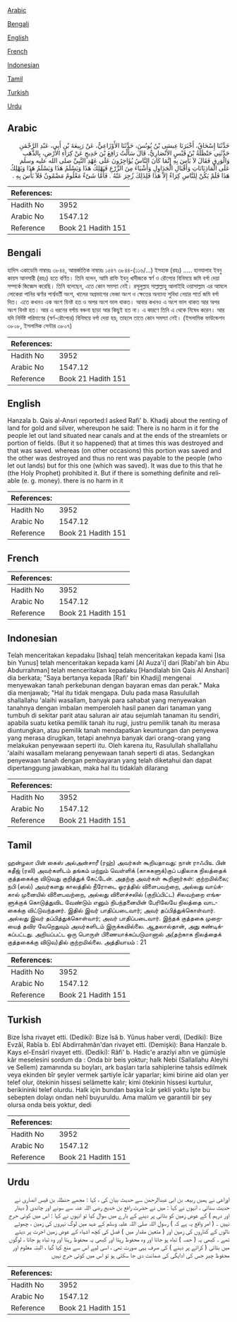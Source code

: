 [Arabic](#arabic)

[Bengali](#bengali)

[English](#english)

[French](#french)

[Indonesian](#indonesian)

[Tamil](#tamil)

[Turkish](#turkish)

[Urdu](#urdu)

## Arabic


<div dir="rtl" lang="ar" style={{fontSize:'larger',backgroundColor:'#f8f9fa',padding:20}}>
حَدَّثَنَا إِسْحَاقُ، أَخْبَرَنَا عِيسَى بْنُ يُونُسَ، حَدَّثَنَا الأَوْزَاعِيُّ، عَنْ رَبِيعَةَ بْنِ أَبِي، عَبْدِ الرَّحْمَنِ حَدَّثَنِي حَنْظَلَةُ بْنُ قَيْسٍ الأَنْصَارِيُّ، قَالَ سَأَلْتُ رَافِعَ بْنَ خَدِيجٍ عَنْ كِرَاءِ الأَرْضِ، بِالذَّهَبِ وَالْوَرِقِ فَقَالَ لاَ بَأْسَ بِهِ إِنَّمَا كَانَ النَّاسُ يُؤَاجِرُونَ عَلَى عَهْدِ النَّبِيِّ صلى الله عليه وسلم عَلَى الْمَاذِيَانَاتِ وَأَقْبَالِ الْجَدَاوِلِ وَأَشْيَاءَ مِنَ الزَّرْعِ فَيَهْلِكُ هَذَا وَيَسْلَمُ هَذَا وَيَسْلَمُ هَذَا وَيَهْلِكُ هَذَا فَلَمْ يَكُنْ لِلنَّاسِ كِرَاءٌ إِلاَّ هَذَا فَلِذَلِكَ زُجِرَ عَنْهُ ‏.‏ فَأَمَّا شَىْءٌ مَعْلُومٌ مَضْمُونٌ فَلاَ بَأْسَ بِهِ ‏.‏
</div>
<div style={{backgroundColor:'#f8f9fa',padding:20, marginBottom: 10}}><table> <thead> <tr> <th>References:</th> <th></th> </tr> </thead> <tbody><tr><td>Hadith No</td><td>3952</td></tr><tr><td>Arabic No</td><td>1547.12</td></tr><tr><td>Reference</td><td>Book 21 Hadith 151</td></tr></tbody></table></div>

## Bengali


<div dir="ltr" lang="bn" style={{fontSize:'larger',backgroundColor:'#f8f9fa',padding:20}}>
হাদিস একাডেমি নাম্বারঃ ৩৮৪৪, আন্তর্জাতিক নাম্বারঃ ১৫৪৭ ৩৮৪৪-(১১৬/...) ইসহাক (রহঃ) ..... হানযালাহ ইবনু কায়স আনসারী (রহঃ) হতে বর্ণিত। তিনি বলেন, আমি রাফি ইবনু খাদীজকে স্বর্ণ ও রৌপ্যের বিনিময়ে জমি বর্গা দেয়া সম্পর্কে জিজ্ঞেস করেছি। তিনি বলেছেন, এতে কোন সমস্যা নেই। রসূলুল্লাহ সাল্লাল্লাহু আলাইহি ওয়াসাল্লাম এর আমলে লোকেরা পানির ঝর্ণার পার্শ্ববর্তী অংশ, খালের অগ্রভাগের ভেজা অংশ ও ক্ষেতের অন্যান্য সুবিধা নেয়ার শর্তে জমি বর্গা দিত। এতে কখনও এক অংশ বিনষ্ট হত ও অপর অংশ ভাল থাকত। আবার কখনও এ অংশ ভাল থাকত আর অপর অংশ বিনষ্ট হত। আর এ ধরনের বর্গায় বঞ্চনা ছাড়া আর কিছুই হত না। এ কারণে তিনি এ থেকে নিষেধ করেন। আর যদি নির্দিষ্ট পরিমাণের (স্বর্ণ-রৌপ্যের) বিনিময়ে বর্গা দেয়া হয়, তাহলে তাতে কোন সমস্যা নেই। (ইসলামিক ফাউন্ডেশন ৩৮০৮, ইসলামিক সেন্টার ৩৮০৭)
</div>
<div style={{backgroundColor:'#f8f9fa',padding:20, marginBottom: 10}}><table> <thead> <tr> <th>References:</th> <th></th> </tr> </thead> <tbody><tr><td>Hadith No</td><td>3952</td></tr><tr><td>Arabic No</td><td>1547.12</td></tr><tr><td>Reference</td><td>Book 21 Hadith 151</td></tr></tbody></table></div>

## English


<div dir="ltr" lang="en" style={{fontSize:'larger',backgroundColor:'#f8f9fa',padding:20}}>
Hanzala b. Qais al-Ansri reported:I asked Rafi' b. Khadij about the renting of land for gold and silver, whereupon he said: There is no harm in it for the people let out land situated near canals and at the ends of the streamlets or portion of fields. (But it so happened) that at times this was destroyed and that was saved. whereas (on other occasions) this portion was saved and the other was destroyed and thus no rent was payable to the people (who let out lands) but for this one (which was saved). It was due to this that he (the Holy Prophet) prohibited it. But if there is something definite and reliable (e. g. money). there is no harm in it
</div>
<div style={{backgroundColor:'#f8f9fa',padding:20, marginBottom: 10}}><table> <thead> <tr> <th>References:</th> <th></th> </tr> </thead> <tbody><tr><td>Hadith No</td><td>3952</td></tr><tr><td>Arabic No</td><td>1547.12</td></tr><tr><td>Reference</td><td>Book 21 Hadith 151</td></tr></tbody></table></div>

## French


<div dir="ltr" lang="fr" style={{fontSize:'larger',backgroundColor:'#f8f9fa',padding:20}}>

</div>
<div style={{backgroundColor:'#f8f9fa',padding:20, marginBottom: 10}}><table> <thead> <tr> <th>References:</th> <th></th> </tr> </thead> <tbody><tr><td>Hadith No</td><td>3952</td></tr><tr><td>Arabic No</td><td>1547.12</td></tr><tr><td>Reference</td><td>Book 21 Hadith 151</td></tr></tbody></table></div>

## Indonesian


<div dir="ltr" lang="id" style={{fontSize:'larger',backgroundColor:'#f8f9fa',padding:20}}>
Telah menceritakan kepadaku [Ishaq] telah menceritakan kepada kami [Isa bin Yunus] telah menceritakan kepada kami [Al Auza'i] dari [Rabi'ah bin Abu Abdurrahman] telah menceritakan kepadaku [Handlalah bin Qais Al Anshari] dia berkata; "Saya bertanya kepada [Rafi' bin Khadij] mengenai menyewakan tanah perkebunan dengan bayaran emas dan perak." Maka dia menjawab; "Hal itu tidak mengapa. Dulu pada masa Rasulullah shallallahu 'alaihi wasallam, banyak para sahabat yang menyewakan tanahnya dengan imbalan memperoleh hasil panen dari tanaman yang tumbuh di sekitar parit atau saluran air atau sejumlah tanaman itu sendiri, apabila suatu ketika pemilik tanah itu rugi, justru pemilik tanah itu merasa diuntungkan, atau pemilik tanah mendapatkan keuntungan dan penyewa yang merasa dirugikan, tetapi anehnya banyak dari orang-orang yang melakukan penyewaan seperti itu. Oleh karena itu, Rasulullah shallallahu 'alaihi wasallam melarang penyewaan tanah seperti di atas. Sedangkan penyewaan tanah dengan pembayaran yang telah diketahui dan dapat dipertanggung jawabkan, maka hal itu tidaklah dilarang
</div>
<div style={{backgroundColor:'#f8f9fa',padding:20, marginBottom: 10}}><table> <thead> <tr> <th>References:</th> <th></th> </tr> </thead> <tbody><tr><td>Hadith No</td><td>3952</td></tr><tr><td>Arabic No</td><td>1547.12</td></tr><tr><td>Reference</td><td>Book 21 Hadith 151</td></tr></tbody></table></div>

## Tamil


<div dir="ltr" lang="ta" style={{fontSize:'larger',backgroundColor:'#f8f9fa',padding:20}}>
ஹன்ழலா பின் கைஸ் அல்அன்சாரீ (ரஹ்) அவர்கள் கூறியதாவது: நான் ராஃபிஉ பின் கதீஜ் (ரலி) அவர்களிடம் தங்கம் மற்றும் வெள்ளிக் (காசுகளுக்)குப் பதிலாக நிலத்தைக் குத்தகைக்கு விடுவது குறித்துக் கேட்டேன். அதற்கு அவர்கள் கூறினார்கள்: குற்றமில்லை; நபி (ஸல்) அவர்களது காலத்தில் நீரோடை ஓரத்தில் விளைபவற்றை, அல்லது வாய்க்கால் முனையில் விளைபவற்றை, அல்லது விளைச்சலில் (குறிப்பிட்ட) சிலவற்றை எங்களுக்குக் கொடுத்துவிட வேண்டும் எனும் நிபந்தனையின் பேரிலேயே நிலத்தை வாடகைக்கு விட்டுவந்தனர். இதில் இவர் பாதிப்படைவார்; அவர் தப்பித்துக்கொள்வார். அல்லது இவர் தப்பித்துக்கொள்வார்; அவர் பாதிப்படைவார். இந்தக் குத்தகை முறையைத் தவிர வேறெதுவும் அவர்களிடம் இருக்கவில்லை. ஆதலால்தான், அது கண்டிக்கப்பட்டது. அறியப்பட்ட ஒரு பொருள் பிணையாக்கப்படுமானால் அ(தற்காக நிலத்தைக் குத்தகைக்கு விடுவ)தில் குற்றமில்லை. அத்தியாயம் : 21
</div>
<div style={{backgroundColor:'#f8f9fa',padding:20, marginBottom: 10}}><table> <thead> <tr> <th>References:</th> <th></th> </tr> </thead> <tbody><tr><td>Hadith No</td><td>3952</td></tr><tr><td>Arabic No</td><td>1547.12</td></tr><tr><td>Reference</td><td>Book 21 Hadith 151</td></tr></tbody></table></div>

## Turkish


<div dir="ltr" lang="tr" style={{fontSize:'larger',backgroundColor:'#f8f9fa',padding:20}}>
Bize İsha rivayet etti. (Dediki): Bize îsâ b. Yûnus haber verdi, (Dediki): Bize Evzâî, Rabîa b. Ebî Abdirrahmân'dan rivayet etti. (Demişki): Bana Hanzale b. Kays el-Ensârî rivayet etti. (Dediki): Râfi' b. Hadic'e arazîyi altın ve gümüşle kâr meselesini sordum da : Onda bir beis yoktur; halk Nebi (Sallallahu Aleyhi ve Sellem) zamanında su boyları, ark başları tarla sahiplerine tahsis edilmek veya ekinden bîr şeyler vermek şartiyle îcâr yaparlar; kimi birine aid olan yer telef olur, ötekinin hissesi selâmette kalır; kimi ötekinin hissesi kurtulur, berikininki telef olurdu. Halk için bundan başka îcâr şekli yoktu îşte bu sebepten dolayı ondan nehî buyuruldu. Ama malûm ve garantili bir şey olursa onda beis yoktur, dedi
</div>
<div style={{backgroundColor:'#f8f9fa',padding:20, marginBottom: 10}}><table> <thead> <tr> <th>References:</th> <th></th> </tr> </thead> <tbody><tr><td>Hadith No</td><td>3952</td></tr><tr><td>Arabic No</td><td>1547.12</td></tr><tr><td>Reference</td><td>Book 21 Hadith 151</td></tr></tbody></table></div>

## Urdu


<div dir="rtl" lang="ur" style={{fontSize:'larger',backgroundColor:'#f8f9fa',padding:20}}>
اوزاعی نے ہمیں ربیعہ بن ابی عبدالرحمٰن سے حدیث بیان کی ، کہا : مجھے حنظلہ بن قیس انصاری نے حدیث سنائی ، انہوں نے کہا : میں نے حضرت رافع بن خدیج رضی اللہ عنہ سے سونے اور چاندی ( دینار اور درہم ) کے عوض زمین کو بٹائی پر دینے کے بارے میں سوال کیا تو انہوں نے کہا : اس میں کوئی حرج نہیں ۔ ( امر واقع یہ ہے کہ ) رسول اللہ صلی اللہ علیہ وسلم کے عہد میں لوگ نہروں کی زمین ، چھوٹے نالوں کے کناروں کی زمین اور ( متعین مقدار میں ) فصل کی کچھ اشیاء کے عوض زمین اجرت پر دیتے تھے ۔ کبھی یہ ( حصہ ) تباہ ہو جاتا اور وہ محفوظ رہتا اور کبھی یہ محفوظ رہتا اور وہ تباہ ہو جاتا ، لوگوں میں بٹائی ( کرائے پر دینے ) کی صرف یہی صورت تھی ، اسی لیے اس سے منع کیا گیا ، البتہ معلوم اور محفوظ چیز جس کی ادایگی کی ضمانت دی جا سکتی ہو تو اس میں کوئی حرج نہیں
</div>
<div style={{backgroundColor:'#f8f9fa',padding:20, marginBottom: 10}}><table> <thead> <tr> <th>References:</th> <th></th> </tr> </thead> <tbody><tr><td>Hadith No</td><td>3952</td></tr><tr><td>Arabic No</td><td>1547.12</td></tr><tr><td>Reference</td><td>Book 21 Hadith 151</td></tr></tbody></table></div>